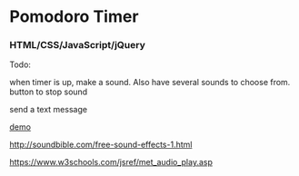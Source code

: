 # Pomodoro Timer
### HTML/CSS/JavaScript/jQuery

Todo: 

when timer is up, make a sound. Also have several sounds to choose from. button to stop sound

send a text message

[demo](https://codepen.io/hsienhsiuliao/pen/XqroXX)

http://soundbible.com/free-sound-effects-1.html


https://www.w3schools.com/jsref/met_audio_play.asp
